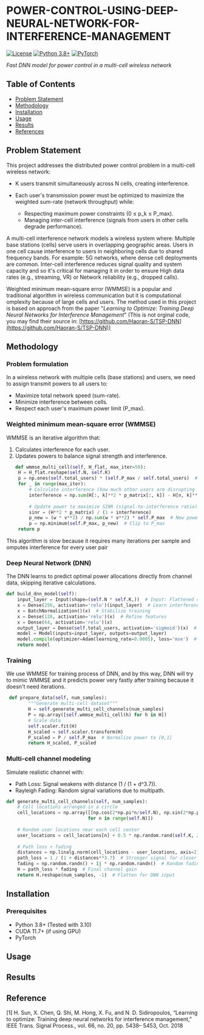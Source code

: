 # POWER-CONTROL-USING-DEEP-NEURAL-NETWORK-FOR-INTERFERENCE-MANAGEMENT

[![License](https://img.shields.io/badge/license-MIT-blue.svg)](LICENSE)
[![Python 3.8+](https://img.shields.io/badge/python-3.8%2B-blue)](https://www.python.org/)
[![PyTorch](https://img.shields.io/badge/PyTorch-1.10%2B-orange)](https://pytorch.org/)



*Fast DNN model for power control in a multi-cell wireless network*

## Table of Contents
- [Problem Statement](#problem-statement)
- [Methodology](#methodology)
- [Installation](#installation)
- [Usage](#usage)
- [Results](#results)
- [References](#references)
## Problem Statement

This project addresses the distributed power control problem in a multi-cell wireless network:
- K users transmit simultaneously across N cells, creating interference.
  
- Each user's transmission power must be optimized to maximize the weighted sum-rate (network throughput) while:
  + Respecting maximum power constraints (0 ≤ p_k ≤ P_max).
  + Managing inter-cell interference (signals from users in other cells degrade performance).

A multi-cell interference network models a wireless system where: Multiple base stations (cells) serve users in overlapping geographic areas. Users in one cell cause interference to users in neighboring cells due to shared frequency bands. For example: 5G networks, where dense cell deployments are common. Inter-cell interference reduces signal quality and system capacity and so it's critical for managing it in order to ensure High data rates (e.g., streaming, VR) or Network reliability (e.g., dropped calls).

Weighted minimum mean-square error (WMMSE) is a popular and traditional algorithm in wireless communication but it is computational omplexity because of large cells and users. The method used in this project is based on approach from the paper "*Learning to Optimize: Training Deep Neural Networks for Interference Management*" (This is not orginal code, you may find their source in: [https://github.com/Haoran-S/TSP-DNN](https://github.com/Haoran-S/TSP-DNN))

## Methodology
### Problem formulation
In a wireless network with multiple cells (base stations) and users, we need to assign transmit powers to all users to:
- Maximize total network speed (sum-rate).
- Minimize interference between cells.
- Respect each user's maximum power limit (P_max).
### Weighted minimum mean-square error (WMMSE)
WMMSE is an iterative algorithm that:
1. Calculates interference for each user.
2. Updates powers to balance signal strength and interference.
   ```python
   def wmmse_multi_cell(self, H_flat, max_iter=50):
    H = H_flat.reshape(self.N, self.K)
    p = np.ones(self.total_users) * (self.P_max / self.total_users)  # Start with equal power
    for _ in range(max_iter):
        # Calculate interference (how much other users are disrupting this one)
        interference = np.sum(H[:, k]**2 * p_matrix[:, k]) - H[n, k]**2 * p_matrix[n, k]
        
        # Update power to maximize SINR (signal-to-interference ratio)
        sinr = (H**2 * p_matrix) / (1 + interference)
        p_new = (w * v**2) / np.sum(w * v**2) * self.P_max  # New power values
        p = np.minimum(self.P_max, p_new)  # Clip to P_max
    return p
   ```
This algorithm is slow because it requires many iterations per sample and omputes interference for every user pair
### Deep Neural Network (DNN)
The DNN learns to predict optimal power allocations directly from channel data, skipping iterative calculations.
```python
def build_dnn_model(self):
    input_layer = Input(shape=(self.N * self.K,))  # Input: Flattened channel gains
    x = Dense(256, activation='relu')(input_layer)  # Learn interference patterns
    x = BatchNormalization()(x)  # Stabilize training
    x = Dense(128, activation='relu')(x)  # Refine features
    x = Dense(64, activation='relu')(x)  
    output_layer = Dense(self.total_users, activation='sigmoid')(x)  # Output: Normalized powers
    model = Model(inputs=input_layer, outputs=output_layer)
    model.compile(optimizer=Adam(learning_rate=0.0005), loss='mse')  # Train to minimize power errors
    return model
```
### Training
We use WMMSE for training process of DNN, and by this way, DNN will try to mimic WMMSE and it predicts power very fastly after training because it doesn't need iterations.
```python
 def prepare_data(self, num_samples):
        """Generate multi-cell dataset"""
        H = self.generate_multi_cell_channels(num_samples)
        P = np.array([self.wmmse_multi_cell(h) for h in H])
        # Scale data
        self.scaler.fit(H)
        H_scaled = self.scaler.transform(H)
        P_scaled = P / self.P_max  # Normalize power to [0,1]
        return H_scaled, P_scaled
```
### Multi-cell channel modeling
Simulate realistic channel with:
- Path Loss: Signal weakens with distance (1 / (1 + d^3.7)).
- Rayleigh Fading: Random signal variations due to multipath.
```python
def generate_multi_cell_channels(self, num_samples):
    # Cell locations arranged in a circle
    cell_locations = np.array([[np.cos(2*np.pi*n/self.N), np.sin(2*np.pi*n/self.N)] 
                              for n in range(self.N)])
    
    # Random user locations near each cell center
    user_locations = cell_locations[n] + 0.5 * np.random.rand(self.K, 2)
    
    # Path loss + fading
    distances = np.linalg.norm(cell_locations - user_locations, axis=2)
    path_loss = 1 / (1 + distances**3.7)  # Stronger signal for closer users
    fading = np.random.randn() + 1j * np.random.randn()  # Random fading
    H = path_loss * fading  # Final channel gain
    return H.reshape(num_samples, -1)  # Flatten for DNN input
```
## Installation 
### Prerequisites
- Python 3.8+ (Tested with 3.10)
- CUDA 11.7+ (if using GPU)
- PyTorch
## Usage
## Results
## Reference
[1] H. Sun, X. Chen, Q. Shi, M. Hong, X. Fu, and N. D. Sidiropoulos,
“Learning to optimize: Training deep neural networks for interference
management,” IEEE Trans. Signal Process., vol. 66, no. 20, pp. 5438–
5453, Oct. 2018
